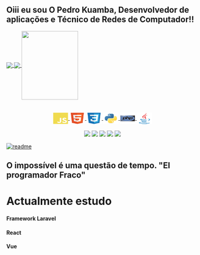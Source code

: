 ## Oiii eu sou O Pedro Kuamba, Desenvolvedor de aplicações e Técnico de Redes de Computador!!
<div>
  <a href="https://github.com/KuambaTec">
  <img height="180em"   align="center" src="https://github-readme-stats.vercel.app/api?username=KuambaTec&show_icons=true&theme=react&include_all_commits=true&count_private=true"/>
  <img height="180em"  align="center" src="https://github-readme-stats.vercel.app/api/top-langs/?username=KuambaTec&layout=compact&langs_count=7&theme=react" />

  <img align="center" width="148" height="180" src="https://media1.tenor.com/images/68e8337fb4eb7e40645d832c64762a8b/tenor.gif?itemid=19443613">
</div>
 <br>
<div  align="center"> 
  <div style="display: inline_block"><br>
  <img align="center" alt="Rafa-Js" height="30" width="40" src="https://raw.githubusercontent.com/devicons/devicon/master/icons/javascript/javascript-plain.svg">
  <img align="center" alt="HTML" height="30" width="40" src="https://raw.githubusercontent.com/devicons/devicon/master/icons/html5/html5-original.svg">
  <img align="center" alt="CSS" height="30" width="40" src="https://raw.githubusercontent.com/devicons/devicon/master/icons/css3/css3-original.svg">
  <img align="center" alt="Python" height="30" width="40" src="https://raw.githubusercontent.com/devicons/devicon/master/icons/python/python-original.svg">
  <img align="center" alt="PHP" height="30" width="40" src="https://raw.githubusercontent.com/devicons/devicon/master/icons/php/php-original.svg">
  <img align="center" alt="java" height="30" width="40" src="https://raw.githubusercontent.com/devicons/devicon/master/icons/java/java-original.svg">
 
    
</div>
  <br><a href="https://www.youtube.com/channel/UCtOPSKVtebmy0p1Tcwp5jiA" target="_blank"><img src="https://img.shields.io/badge/-Youtube-%23EA4335?style=for-the-badge&logo=youtube&logoColor=white" target="_blank"></a>
  <a href="https://www.instagram.com/pedrokuamba/" target="_blank"><img src="https://img.shields.io/badge/-Instagram-%23E4405F?style=for-the-badge&logo=instagram&logoColor=white" target="_blank"></a>
  <a href="https://www.linkedin.com/in/pedrokuamba/" target="_blank"><img src="https://img.shields.io/badge/-LinkedIn-%230077B5?style=for-the-badge&logo=linkedin&logoColor=white" target="_blank"></a>
   <a href="https://facebook.com/KuambaTec" target="_blank"><img src="https://img.shields.io/badge/-Facebbok-%23E4405F?style=for-the-badge&logo=facebook&logoColor=white" target="_blank"></a>    
  <a href = "mailto:kuamba.tec2022@gmail.com"><img src="https://img.shields.io/badge/-Gmail-%23333?style=for-the-badge&logo=gmail&logoColor=white" target="_blank"></a> 
 

</div>
 
[![readme](https://github-readme-stats.vercel.app/api/pin/?username=KuambaTec&repo=KuambaTec&theme=react)](https://github.com/KuambaTec/KuambaTec)

## O impossível é uma questão de tempo. "El programador Fraco"

# Actualmente estudo 
#### Framework Laravel
#### React
#### Vue

